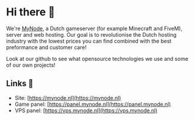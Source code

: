 # Hi there 👋
We're [MyNode](https://mynode.nl), a Dutch gameserver (for example Minecraft and FiveM), server and web hosting. Our goal is to revolutionise the Dutch hosting industry with the lowest prices you can find combined with the best preformance and customer care!

Look at our github to see what opensource technologies we use and some of our own projects!

## Links 🔗
- Site: [https://mynode.nl](https://mynode.nl)
- Game panel: [https://panel.mynode.nl](https://panel.mynode.nl)
- VPS panel: [https://vps.mynode.nl](https://vps.mynode.nl)
